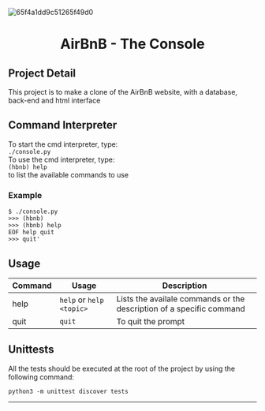 ![65f4a1dd9c51265f49d0](https://github.com/mamebb2023/AirBnB_clone/assets/117838736/528aecc1-45e8-43f7-9949-a9899607692b)
# <h1 align="center">AirBnB - The Console</h1>

## Project Detail

This project is to make a clone of the AirBnB website, with a database, back-end and html interface

## Command Interpreter

To start the cmd interpreter, type:<br>
`./console.py`<br>
To use the cmd interpreter, type:<br>
`(hbnb) help`<br>
      to list the available commands to use

### Example

```
$ ./console.py
>>> (hbnb)
>>> (hbnb) help
EOF help quit
>>> quit'
```

## Usage

| Command | Usage | Description
|--|--|--|
| help | `help` or `help <topic>` | Lists the availale commands or the description of a specific command |
| quit | `quit` | To quit the prompt |

## Unittests

All the tests should be executed at the root of the project by using the following command:

`python3 -m unittest discover tests`

**************************************************************************************************
